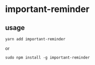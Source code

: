 # important-reminder

## usage

```
yarn add important-reminder
```

or

```
sudo npm install -g important-reminder
```
